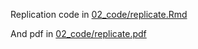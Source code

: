 Replication code in [02_code/replicate.Rmd](02_code/replicate.Rmd)


And pdf in [02_code/replicate.pdf](02_code/replicate.pdf)
